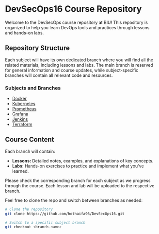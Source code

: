 # DevSecOps16 Course Repository

Welcome to the DevSecOps course repository at BIU! This repository is organized to help you learn DevOps tools and practices through lessons and hands-on labs.

## Repository Structure

Each subject will have its own dedicated branch where you will find all the related materials, including lessons and labs. The main branch is reserved for general information and course updates, while subject-specific branches will contain all relevant code and resources.

### Subjects and Branches

- [Docker](https://github.com/hothaifa96/DevSecOps16/tree/docker)
- [Kubernetes](https://github.com/hothaifa96/DevSecOps16/tree/kubernetes)
- [Prometheus](https://github.com/hothaifa96/DevSecOps16/tree/prometheus)
- [Grafana](https://github.com/hothaifa96/DevSecOps16/tree/grafana)
- [Jenkins](https://github.com/hothaifa96/DevSecOps16/tree/jenkins)
- [Terraform](https://github.com/hothaifa96/DevSecOps16/tree/terraform)

## Course Content

Each branch will contain:

- **Lessons:** Detailed notes, examples, and explanations of key concepts.
- **Labs:** Hands-on exercises to practice and implement what you've learned.

Please check the corresponding branch for each subject as we progress through the course. Each lesson and lab will be uploaded to the respective branch.

Feel free to clone the repo and switch between branches as needed:

```bash
# Clone the repository
git clone https://github.com/hothaifa96/DevSecOps16.git

# Switch to a specific subject branch
git checkout <branch-name>
```
